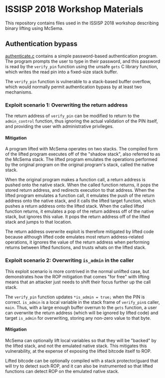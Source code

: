 # ISSISP 2018 Workshop Materials

This repository contains files used in the ISSISP 2018 workshop describing binary lifting using McSema.

## Authentication bypass

[authenticate.c](authenticate.c) contains a simple password-based authentication program.
The program prompts the user to type in their password, and this password is read by the 
`verify_pin` function using the unsafe `gets` C library function, which writes the read pin
into a fixed-size stack buffer.

The `verify_pin` function is vulnerable to a stack-based buffer overflow, which would normally
permit authentication bypass by at least two mechanisms.

### Exploit scenario 1: Overwriting the return address

The return address of `verify_pin` can be modified to return to the `admin_control` function, thus
ignoring the actual validation of the PIN itself, and providing the user with administrative
privileges.

#### Mitigation

A program lifted with McSema operates on two stacks. The compiled form of the lifted program executes
off of the "shadow stack", also referred to as the McSema stack. The lifted program emulates the operations
performed by the original program on the original program's stack, called the native stack.

When the original program makes a function call, a return address is pushed onto the native stack. When
the called function returns, it pops the stored return address, and redirects execution to that address.
When the lifted program emulates a function call, it emulates the push of the return address onto the
native stack, and it calls the lifted target function, which pushes a return address onto the lifted stack.
When the called lifted function returns, it emulates a pop of the return address off of the native stack,
but ignores this value. It pops the return address off of the lifted stack and jumps to that location.

The return address overwrite exploit is therefore mitigated by lifted code because although lifted code
emulates most return address-related operations, it ignores the value of the return address when performing
returns between lifted functions, and trusts whats on the lifted stack.

### Exploit scenario 2: Overwriting `is_admin` in the caller

This exploit scenario is more contrived in the normal unlifted case, but demonstrates how
the ROP mitigation that comes "for free" with lifting means that an attacker just needs to shift their
focus further up the call stack.

The `verify_pin` function updates `*is_admin = true;` when the PIN is correct. `is_admin` is a local
variable in the stack frame of `verify_pin`s caller, `main`. Thus, with a large enough buffer overrun
to the `gets` function, a user can overwrite the return address (which will be ignored by lifted code)
and target `is_admin` for overwriting, storing any non-zero value to that byte.

#### Mitigation

McSema can optionally lift local variables so that they will be "backed" by the lifted stack, and not
the emulated native stack. This mitigates this vulnerability, at the expense of exposing the lifted 
bitcode itself to ROP.

Lifted bitcode can be optionally compiled with a stack protector/guard that will try to detect such
ROP, and it can also be instrumented so that lifted functions can detect ROP on the emulated native
stack.
